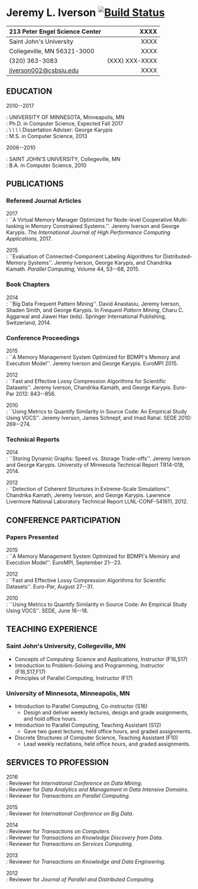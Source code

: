 # Jeremy L. Iverson [![Build Status](https://travis-ci.org/jiverson002/CV.svg?branch=master)](https://travis-ci.org/jiverson002/CV)

| 213 Peter Engel Science Center |           XXXX |
|:-------------------------------|---------------:|
| Saint John's University        |           XXXX |
| Collegeville, MN 56321-3000    |           XXXX |
| (320) 363-3083                 | (XXX) XXX-XXXX |
| jiverson002@csbsju.edu         |           XXXX |

## EDUCATION
2010--2017  

  : UNIVERSITY OF MINNESOTA, Minneapolis, MN  
  : Ph.D. in Computer Science, Expected Fall 2017  
  : \ \ \ \ Dissertation Adviser: George Karypis  
  : M.S. in Computer Science, 2013

2006--2010  

  : SAINT JOHN'S UNIVERSITY, Collegeville, MN  
  : B.A. in Computer Science, 2010

## PUBLICATIONS
### Refereed Journal Articles
2017  
  : ``A Virtual Memory Manager Optimized for Node-level Cooperative
    Multi-tasking in Memory Constrained Systems.''. Jeremy Iverson and George
    Karypis. *The International Journal of High Performance Computing
    Applications*, 2017.

2015  
  : ``Evaluation of Connected-Component Labeling Algorithms for
    Distributed-Memory Systems''. Jeremy Iverson, George Karypis, and Chandrika
    Kamath. *Parallel Computing*, Volume 44, 53--68, 2015.

### Book Chapters
2014  
  : ``Big Data Frequent Pattern Mining''. David Anastasiu, Jeremy Iverson,
    Shaden Smith, and George Karypis. In *Frequent Pattern Mining*, Charu C.
    Aggarwal and Jiawei Han (eds). Springer International Publishing,
    Switzerland, 2014.

### Conference Proceedings
2015  
  : ``A Memory Management System Optimized for BDMPI's Memory and Execution
    Model''. Jeremy Iverson and George Karypis. EuroMPI 2015.

2012  
  : ``Fast and Effective Lossy Compression Algorithms for Scientific Datasets''.
    Jeremy Iverson, Chandrika Kamath, and George Karypis. Euro-Par 2012:
    843--856.

2010  
  : ``Using Metrics to Quantify Similarity in Source Code: An Empirical Study
    Using VOCS''. Jeremy Iverson, James Schnepf, and Imad Rahal. SEDE 2010:
    269--274.

### Technical Reports
2014  
  : ``Storing Dynamic Graphs: Speed vs. Storage Trade-offs''. Jeremy Iverson and
    George Karypis. University of Minnesota Technical Report TR14-018, 2014.

2012  
  : ``Detection of Coherent Structures in Extreme-Scale Simulations''. Chandrika
    Kamath, Jeremy Iverson, and George Karypis. Lawrence Livermore National
    Laboratory Technical Report LLNL-CONF-541611, 2012.

## CONFERENCE PARTICIPATION
### Papers Presented
2015  
  : ``A Memory Management System Optimized for BDMPI's Memory and Execution
    Model''. EuroMPI, September 21--23.

2012  
  : ``Fast and Effective Lossy Compression Algorithms for Scientific Datasets''.
    Euro-Par, August 27--31.

2010  
  : ``Using Metrics to Quantify Similarity in Source Code: An Empirical Study
    Using VOCS''. SEDE, June 16--18.

## TEACHING EXPERIENCE
### Saint John's University, Collegeville, MN
* Concepts of Computing: Science and Applications, Instructor (F16,S17)
* Introduction to Problem-Solving and Programming, Instructor (F16,S17,F17)
* Principles of Parallel Computing, Instructor (F17)

### University of Minnesota, Minneapolis, MN
* Introduction to Parallel Computing, Co-instructor (S16)
    + Design and deliver weekly lectures, design and grade assignments, and hold
      office hours.
* Introduction to Parallel Computing, Teaching Assistant (S12)
    + Gave two guest lectures, held office hours, and graded assignments.
* Discrete Structures of Computer Science, Teaching Assistant (F10)
    + Lead weekly recitations, held office hours, and graded assignments.

## SERVICES TO PROFESSION
2016  
  : Reviewer for *International Conference on Data Mining*.  
  : Reviewer for *Data Analytics and Management in Data Intensive Domains*.  
  : Reviewer for *Transactions on Parallel Computing*.

2015  
  : Reviewer for *International Conference on Big Data*.

2014  
  : Reviewer for *Transactions on Computers*.  
  : Reviewer for *Transactions on Knowledge Discovery from Data*.  
  : Reviewer for *Transactions on Services Computing*.

2013  
  : Reviewer for *Transactions on Knowledge and Data Engineering*.

2012  
  : Reviewer for *Journal of Parallel and Distributed Computing*.
